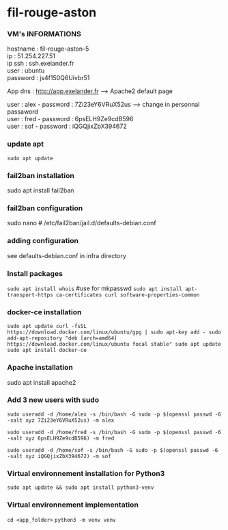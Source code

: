 # fil-rouge-aston

### VM's INFORMATIONS
hostname : fil-rouge-aston-5    \
ip : 51.254.227.51              \
ip ssh : ssh.exelander.fr       \
user : ubuntu                   \
password : js4f150Q6Uivbr51

App dns : http://app.exelander.fr --> Apache2 default page

user : alex - password : 7Zi23eY6VRuX52us   --> change in personnal passaword     \
user : fred - password : 6psELH9Ze9cdB596        \
user : sof  - password : iQGQjixZbX394672

### update apt
`sudo apt update`

### fail2ban installation
sudo apt install fail2ban

### fail2ban configuration
sudo nano # /etc/fail2ban/jail.d/defaults-debian.conf
### adding configuration
see defaults-debian.conf in infra directory


### Install packages
`sudo apt install whois` #use for mkpasswd
`sudo apt install apt-transport-https ca-certificates curl software-properties-common`

### docker-ce installation
`sudo apt update
curl -fsSL https://download.docker.com/linux/ubuntu/gpg | sudo apt-key add -
sudo add-apt-repository "deb [arch=amd64] https://download.docker.com/linux/ubuntu focal stable"
sudo apt update
sudo apt install docker-ce`

### Apache installation
sudo apt install apache2

### Add 3 new users with sudo

`sudo useradd -d /home/alex -s /bin/bash -G sudo -p $(openssl passwd -6 -salt xyz 7Zi23eY6VRuX52us) -m alex`

`sudo useradd -d /home/fred -s /bin/bash -G sudo -p $(openssl passwd -6 -salt xyz 6psELH9Ze9cdB596) -m fred`

`sudo useradd -d /home/sof -s /bin/bash -G sudo -p $(openssl passwd -6 -salt xyz iQGQjixZbX394672) -m sof`


### Virtual environnement installation for Python3
`sudo apt update && sudo apt install python3-venv`


### Virtual environnement implementation
`cd <app_folder>`
`python3 -m venv venv`

